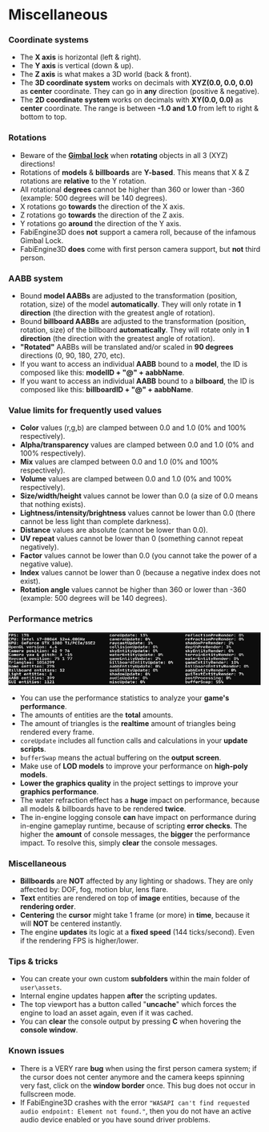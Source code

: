 # Miscellaneous
### Coordinate systems
- The **X axis** is horizontal (left & right).
- The **Y axis** is vertical (down & up).
- The **Z axis** is what makes a 3D world (back & front).
- The **3D coordinate system** works on decimals with **XYZ(0.0, 0.0, 0.0)** as **center** coordinate. They can go in **any** direction (positive & negative).
- The **2D coordinate system** works on decimals with **XY(0.0, 0.0)** as **center** coordinate. The range is between **-1.0 and 1.0** from left to right & bottom to top.
### Rotations
- Beware of the **[Gimbal lock](https://en.wikipedia.org/wiki/Gimbal_lock)** when **rotating** objects in all 3 (XYZ) directions!
- Rotations of **models** & **billboards** are **Y-based**. This means that X & Z rotations are **relative** to the Y rotation.
- All rotational **degrees** cannot be higher than 360 or lower than -360 (example: 500 degrees will be 140 degrees).
- X rotations go **towards** the direction of the X axis.
- Z rotations go **towards** the direction of the Z axis.
- Y rotations go **around** the direction of the Y axis.
- FabiEngine3D does **not** support a camera roll, because of the infamous Gimbal Lock.
- FabiEngine3D **does** come with first person camera support, but **not** third person.
### AABB system
- Bound **model AABBs** are adjusted to the transformation (position, rotation, size) of the model **automatically**. They will only rotate in **1 direction** (the direction with the greatest angle of rotation).
- Bound **billboard AABBs** are adjusted to the transformation (position, rotation, size) of the billboard **automatically**. They will rotate only in **1 direction** (the direction with the greatest angle of rotation).
- **"Rotated"** AABBs will be translated and/or scaled in **90 degrees** directions (0, 90, 180, 270, etc).
- If you want to access an individual **AABB** bound to a **model**, the ID is composed like this: **modelID + "@" + aabbName**.
- If you want to access an individual **AABB** bound to a **bilboard**, the ID is composed like this: **billboardID + "@" + aabbName**.
### Value limits for frequently used values
- **Color** values (r,g,b) are clamped between 0.0 and 1.0 (0% and 100% respectively).
- **Alpha/transparency** values are clamped between 0.0 and 1.0 (0% and 100% respectively).
- **Mix** values are clamped between 0.0 and 1.0 (0% and 100% respectively).
- **Volume** values are clamped between 0.0 and 1.0 (0% and 100% respectively).
- **Size/width/height** values cannot be lower than 0.0 (a size of 0.0 means that nothing exists).
- **Lightness/intensity/brightness** values cannot be lower than 0.0 (there cannot be less light than complete darkness).
- **Distance** values are absolute (cannot be lower than 0.0).
- **UV repeat** values cannot be lower than 0 (something cannot repeat negatively).
- **Factor** values cannot be lower than 0.0 (you cannot take the power of a negative value).
- **Index** values cannot be lower than 0 (because a negative index does not exist).
- **Rotation angle** values cannot be higher than 360 or lower than -360 (example: 500 degrees will be 140 degrees).
### Performance metrics
![performance](../images/performance.png)
- You can use the performance statistics to analyze your **game's performance**.
- The amounts of entities are the **total** amounts.
- The amount of triangles is the **realtime** amount of triangles being rendered every frame.
- `coreUpdate` includes all function calls and calculations in your **update scripts**.
- `bufferSwap` means the actual buffering on the **output screen**.
- Make use of **LOD models** to improve your performance on **high-poly models**.
- **Lower the graphics quality** in the project settings to improve your **graphics performance**.
- The water refraction effect has a **huge** impact on performance, because all models & billboards have to be rendered **twice**.
- The in-engine logging console **can** have impact on performance during in-engine gameplay runtime, because of scripting **error checks**. The higher the **amount** of console messages, the **bigger** the performance impact. To resolve this, simply **clear** the console messages.
### Miscellaneous
- **Billboards** are **NOT** affected by any lighting or shadows. They are only affected by: DOF, fog, motion blur, lens flare.
- **Text** entities are rendered on top of **image** entities, because of the **rendering order**.
- **Centering** the **cursor** might take 1 frame (or more) in **time**, because it will **NOT** be centered instantly.
- The engine **updates** its logic at a **fixed speed** (144 ticks/second). Even if the rendering FPS is higher/lower.
### Tips & tricks
- You can create your own custom **subfolders** within the main folder of `user\assets`.
- Internal engine updates happen **after** the scripting updates.
- The top viewport has a button called "**uncache**" which forces the engine to load an asset again, even if it was cached.
- You can **clear** the console output by pressing **C** when hovering the **console window**.
### Known issues
- There is a VERY rare **bug** when using the first person camera system; if the cursor does not center anymore and the camera keeps spinning very fast, click on the **window border** once. This bug does not occur in fullscreen mode.
- If FabiEngine3D crashes with the error `"WASAPI can't find requested audio endpoint: Element not found."`, then you do not have an active audio device enabled or you have sound driver problems.
